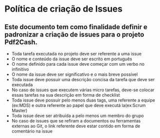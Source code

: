 # Política de criação de Issues
 
## Este documento tem como finalidade definir e padronizar a criação de issues para o projeto Pdf2Cash.

* Toda tarefa executada no projeto deve ser referente a uma issue
* O nome e conteúdo da issue deve ser escrito em português
* O nome definido para cada issue deve começar com um verbo no infinitivo
* O nome da issue deve ser significativo e o mais breve possível
* Toda issue deve possuir uma descrição concisa da tarefa que deve ser executada
* No caso de issues que executem várias micro tarefas, deve-se colocar essas tarefas na sua descrição em forma de checklist
* Toda issue deve possuir pelo menos duas tags, uma referente a equipe (ex:MDS) e  outra referente ao papel que deve executá la(ex:Scrum Master)
* Toda issue deve ser atribuída a pelo menos um membro do grupo
* No caso de issues que se refiram a documentos ou ferramentas externas ao Git, o link referente deve estar contido em forma de comentário na issue
